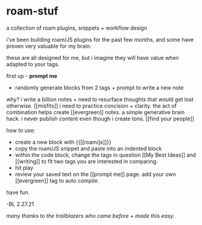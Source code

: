 # roam-stuf
a collection of roam plugins, snippets + workflow design

i've been building roam/JS plugins for the past few months, and some have proven very valuable for my brain.

these are all designed for me, but i imagine they will have value when adapted to your tags. 

first up - **prompt me**
- randomly generate blocks from 2 tags + prompt to write a new note

why? 
i write a billion notes + need to resurface thoughts that would get lost otherwise. [[misfits]]
i need to practice concision + clarity.
the act of combination helps create [[evergreen]] notes. a simple generative brain hack.
i never publish content even though i create tons. [[find your people]]

how to use:
- create a new block with {{[[roam/js]]}} 
- copy the roam/JS snippet and paste into an indented block
- within the code block, change the tags in question [[My Best Ideas]] and [[writing]] to fit two tags you are interested in comparing. 
- hit play
- review your saved text on the [[prompt me]] page. add your own [[evergreen]] tag to auto compile. 

have fun.

-BL 2.27.21

_many thanks to the trailblazers who came before + made this easy._
